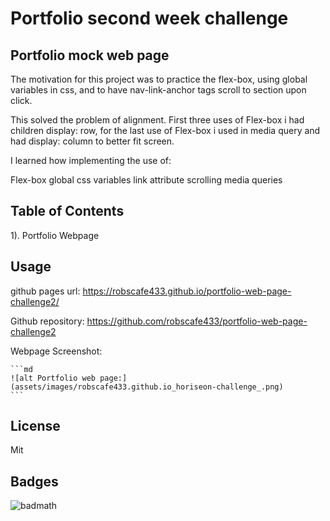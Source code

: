 

# Portfolio second week challenge

## Portfolio mock web page


The motivation for this project was to practice the flex-box, using global variables in css,
and to have nav-link-anchor tags scroll to section upon click.

This solved the problem of alignment. First three uses of Flex-box i had children display: row, 
for the last use of Flex-box i used in media query and had display: column to better fit screen.

I learned how implementing the use of:

 Flex-box
 global css variables
 link attribute scrolling
 media queries

## Table of Contents

1). Portfolio Webpage

## Usage

github pages url: https://robscafe433.github.io/portfolio-web-page-challenge2/


Github repository: https://github.com/robscafe433/portfolio-web-page-challenge2


Webpage Screenshot:

    ```md
    ![alt Portfolio web page:](assets/images/robscafe433.github.io_horiseon-challenge_.png)
    ```

## License

Mit

## Badges

![badmath](https://img.shields.io/github/languages/top/lernantino/badmath)

